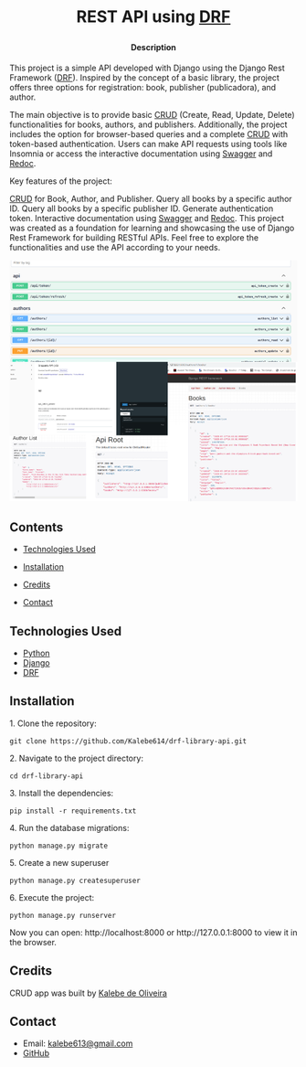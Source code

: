 # <p align="center">REST API using [DRF]</p>

[DRF]: https://www.django-rest-framework.org/

[django]: https://docs.djangoproject.com/en/4.2/

[python]: https://docs.python.org/3/

[CRUD]: https://www.codecademy.com/article/what-is-crud

[swagger]:https://swagger.io/

[redoc]: https://swagger.io/blog/api-development/redoc-openapi-powered-documentation/

[my_github]: https://github.com/Kalebe614

#### <p align="center">Description
This project is a simple API developed with Django using the Django Rest Framework ([DRF]). Inspired by the concept of a basic library, the project offers three options for registration: book, publisher (publicadora), and author.

The main objective is to provide basic [CRUD] (Create, Read, Update, Delete) functionalities for books, authors, and publishers. Additionally, the project includes the option for browser-based queries and a complete [CRUD] with token-based authentication. Users can make API requests using tools like Insomnia or access the interactive documentation using [Swagger] and [Redoc].

Key features of the project:

[CRUD] for Book, Author, and Publisher.
Query all books by a specific author ID.
Query all books by a specific publisher ID.
Generate authentication token.
Interactive documentation using [Swagger] and [Redoc].
This project was created as a foundation for learning and showcasing the use of Django Rest Framework for building RESTful APIs. Feel free to explore the functionalities and use the API according to your needs.</p>


![Img_Project](imgsAPI.png)



## Contents

- [Technologies Used](#technologies-used)

- [Installation](#installation)

- [Credits](#credits)

- [Contact](#contact)

## Technologies Used

- [Python][python]
- [Django][django]
- [DRF][DRF]

## Installation

<p>1. Clone the repository:

```
git clone https://github.com/Kalebe614/drf-library-api.git
```

</p>

<p>
2. Navigate to the project directory:

```
cd drf-library-api
```
</p> 
 
<p>
3. Install the dependencies:

```
pip install -r requirements.txt
```
</p>
<p>
4. Run the database migrations:

```
python manage.py migrate
```
</p>
<p>
5. Create a new superuser

```
python manage.py createsuperuser
```
</p>
<p>
6. Execute the project:

```
python manage.py runserver
```
</p>
<p>
Now you can open: http://localhost:8000 or http://127.0.0.1:8000 to view it in the browser.
</p>

## Credits
CRUD app was built by [Kalebe de Oliveira][my_github]

## Contact
- Email: <a ref="mailto:kalebe613@gmail.com">kalebe613@gmail.com</a>
- [GitHub](https://github.com/Kalebe614)

